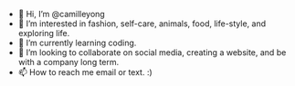 - 👋 Hi, I’m @camilleyong
- 👀 I’m interested in fashion, self-care, animals, food, life-style, and exploring life.
- 🌱 I’m currently learning coding.
- 💞️ I’m looking to collaborate on social media, creating a website, and be with a company long term.
- 📫 How to reach me email or text. :)

<!---
camilleyong/camilleyong is a ✨ special ✨ repository because its `README.md` (this file) appears on your GitHub profile.
You can click the Preview link to take a look at your changes.
--->
